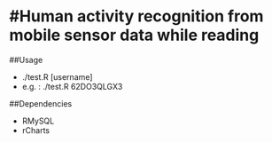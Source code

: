 #Human activity recognition from mobile sensor data while reading
=================================================================

##Usage

- ./test.R [username]
- e.g. : ./test.R 62DO3QLGX3

##Dependencies

- RMySQL
- rCharts